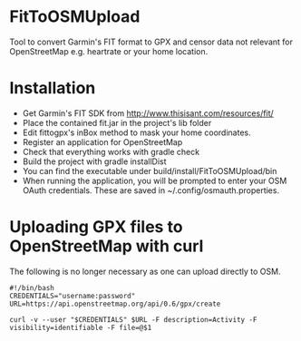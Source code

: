 # FitToOSMUpload
Tool to convert Garmin's FIT format to GPX and censor data not relevant for OpenStreetMap e.g. heartrate or your home location.

# Installation

- Get Garmin's FIT SDK from http://www.thisisant.com/resources/fit/
- Place the contained fit.jar in the project's lib folder
- Edit fittogpx's inBox method to mask your home coordinates.
- Register an application for OpenStreetMap
- Check that everything works with gradle check
- Build the project with gradle installDist
- You can find the executable under build/install/FitToOSMUpload/bin
- When running the application, you will be prompted to enter your OSM OAuth credentials. These are saved in ~/.config/osmauth.properties.

# Uploading GPX files to OpenStreetMap with curl

The following is no longer necessary as one can upload directly to OSM.

```
#!/bin/bash
CREDENTIALS="username:password"
URL=https://api.openstreetmap.org/api/0.6/gpx/create

curl -v --user "$CREDENTIALS" $URL -F description=Activity -F visibility=identifiable -F file=@$1
```
